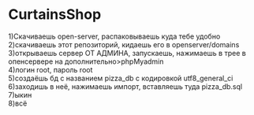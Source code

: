 # CurtainsShop
1)Скачиваешь open-server, распаковываешь куда тебе удобно   
2)скачиваешь этот репозиторий, кидаешь его в openserver/domains   
3)открываешь сервер ОТ АДМИНА, запускаешь, нажимаешь в трее в опенсервере на дополнительно>phpMyadmin   
4)логин root, пароль root   
5)создаёшь бд с названием pizza_db c кодировкой utf8_general_ci   
6)заходишь в неё, нажимаешь импорт, вставляешь туда pizza_db.sql   
7)ыкин   
8)всё   
